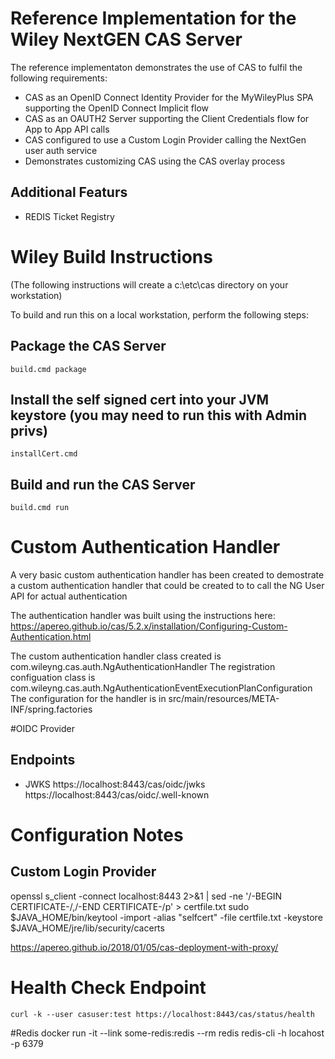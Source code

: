 # Reference Implementation for the Wiley NextGEN CAS Server

The reference implementaton demonstrates the use of CAS to fulfil the following requirements:
* CAS as an OpenID Connect Identity Provider for the MyWileyPlus SPA supporting the OpenID Connect Implicit flow
* CAS as an OAUTH2 Server supporting the Client Credentials flow for App to App API calls
* CAS configured to use a Custom Login Provider calling the NextGen user auth service
* Demonstrates customizing CAS using the CAS overlay process

## Additional Featurs
* REDIS Ticket Registry





#
# Wiley Build Instructions
(The following instructions will create a c:\etc\cas directory on your workstation)

To build and run this on a local workstation, perform the following steps:


## Package the CAS Server
    build.cmd package
## Install the self signed cert into your JVM keystore (you may need to run this with Admin privs)
    installCert.cmd
 
## Build and run the CAS Server
    build.cmd run    
 






  
# Custom Authentication Handler
A very basic custom authentication handler has been created to demostrate a custom authentication handler that could be created to to call the NG User API for 
actual authentication

The authentication handler was built using the instructions here: https://apereo.github.io/cas/5.2.x/installation/Configuring-Custom-Authentication.html

The custom authentication handler class created is com.wileyng.cas.auth.NgAuthenticationHandler
The registration configuation class is com.wileyng.cas.auth.NgAuthenticationEventExecutionPlanConfiguration
The configuration for the handler is in src/main/resources/META-INF/spring.factories



#OIDC Provider
## Endpoints
* JWKS https://localhost:8443/cas/oidc/jwks
https://localhost:8443/cas/oidc/.well-known


# Configuration Notes
## Custom Login Provider


openssl s_client -connect localhost:8443 2>&1 | sed -ne '/-BEGIN CERTIFICATE-/,/-END CERTIFICATE-/p' > certfile.txt
sudo $JAVA_HOME/bin/keytool -import -alias "selfcert" -file certfile.txt -keystore $JAVA_HOME/jre/lib/security/cacerts


https://apereo.github.io/2018/01/05/cas-deployment-with-proxy/

# Health Check Endpoint
    curl -k --user casuser:test https://localhost:8443/cas/status/health
#Redis
    docker run -it --link some-redis:redis --rm redis redis-cli -h locahost -p 6379
    
    